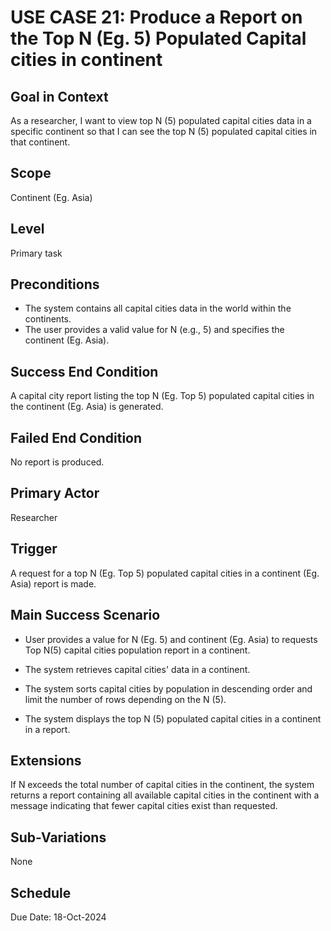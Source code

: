 # USE CASE 21: Produce a Report on the Top N (Eg. 5) Populated Capital cities in continent

## Goal in Context

As a researcher, I want to view top N (5) populated capital cities data in a specific continent so that I can see the top N (5)
populated capital cities in that continent.

## Scope

Continent (Eg. Asia)

## Level

Primary task

## Preconditions

- The system contains all capital cities data in the world within the continents.
- The user provides a valid value for N (e.g., 5) and specifies the continent (Eg. Asia).

## Success End Condition

A capital city report listing the top N (Eg. Top 5) populated capital cities in the continent (Eg. Asia) is generated.

## Failed End Condition

No report is produced.

## Primary Actor

Researcher

## Trigger

A request for a top N (Eg. Top 5) populated capital cities in a continent (Eg. Asia) report is made.

## Main Success Scenario

- User provides a value for N (Eg. 5) and continent (Eg. Asia) to requests Top N(5) capital cities population report in a continent.

- The system retrieves capital cities' data in a continent.

- The system sorts capital cities by population in descending order and limit the number of rows depending on the N (5).

- The system displays the top N (5) populated capital cities in a continent in a report.

## Extensions

If N exceeds the total number of capital cities in the continent, the system returns a report containing all available capital cities in the continent with a message indicating that fewer capital cities exist than requested.

## Sub-Variations

None

## Schedule

Due Date: 18-Oct-2024